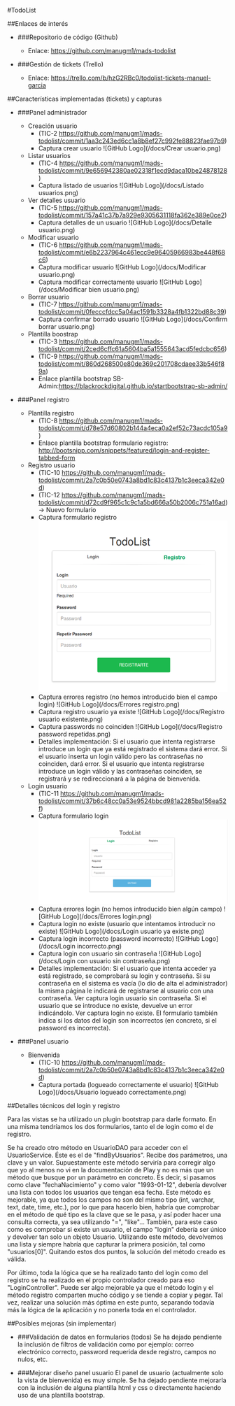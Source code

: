 #TodoList

##Enlaces de interés

  - ###Repositorio de código (Github)
  
    * Enlace: https://github.com/manugm1/mads-todolist
    
  - ###Gestión de tickets (Trello)
  
    * Enlace: https://trello.com/b/hzG2RBc0/todolist-tickets-manuel-garcia

##Características implementadas (tickets) y capturas

  - ###Panel administrador

    * Creación usuario 
        * (TIC-2 https://github.com/manugm1/mads-todolist/commit/1aa3c243ed6cc1a8b8ef27c992fe88823fae97b9)
        * Captura crear usuario
        ![GitHub Logo](/docs/Crear usuario.png)
    * Listar usuarios 
        * (TIC-4 https://github.com/manugm1/mads-todolist/commit/9e656942380ae02318f1ecd9daca10be24878128)
        * Captura listado de usuarios
        ![GitHub Logo](/docs/Listado usuarios.png)
    * Ver detalles usuario 
        * (TIC-5 https://github.com/manugm1/mads-todolist/commit/157a41c37b7a929e9305631118fa362e389e0ce2)
        * Captura detalles de un usuario
        ![GitHub Logo](/docs/Detalle usuario.png)
    * Modificar usuario 
        * (TIC-6 https://github.com/manugm1/mads-todolist/commit/e6b2237964c461ecc9e96405966983be448f68c6)
        * Captura modificar usuario
        ![GitHub Logo](/docs/Modificar usuario.png)
        * Captura modificar correctamente usuario
        ![GitHub Logo](/docs/Modificar bien usuario.png)
    * Borrar usuario 
        * (TIC-7 https://github.com/manugm1/mads-todolist/commit/0fecccfdcc5a04ac1591b3328a4fb1322bd88c39)
        * Captura confirmar borrado usuario
        ![GitHub Logo](/docs/Confirm borrar usuario.png)
    * Plantilla boostrap 
        * (TIC-3 https://github.com/manugm1/mads-todolist/commit/2ced6cffc61a5604ba5a1555643acd5fedcbc656)
        * (TIC-9 https://github.com/manugm1/mads-todolist/commit/860d268500e80de369c201708cdaee33b546f89a)
        * Enlace plantilla bootstrap SB-Admin:https://blackrockdigital.github.io/startbootstrap-sb-admin/

  - ###Panel registro
    * Plantilla registro
        * (TIC-8 https://github.com/manugm1/mads-todolist/commit/d78e57d60802b144a4eca0a2ef52c73acdc105a9)
        * Enlace plantilla bootstrap formulario registro: http://bootsnipp.com/snippets/featured/login-and-register-tabbed-form
    * Registro usuario
        * (TIC-10 https://github.com/manugm1/mads-todolist/commit/2a7c0b50e0743a8bd1c83c4137b1c3eeca342e0d)
        * (TIC-12 https://github.com/manugm1/mads-todolist/commit/d72cd9f965c1c9c1a5bd666a50b2006c751a16ad) -> Nuevo formulario
        * Captura formulario registro
        ![GitHub Logo](/docs/Registro.png)
        * Captura errores registro (no hemos introducido bien el campo login)
        ![GitHub Logo](/docs/Errores registro.png)
        * Captura registro usuario ya existe
        ![GitHub Logo](/docs/Registro usuario existente.png)
        * Captura passwords no coinciden
        ![GitHub Logo](/docs/Registro password repetidas.png)
        * Detalles implementación: Si el usuario que intenta registrarse introduce un login que ya está registrado el sistema dará error. Si el usuario inserta un login válido pero las contraseñas no coinciden, dará error. Si el usuario que intenta registrarse introduce un login válido y las contraseñas coinciden, se registrará y se redireccionará a la página de bienvenida.
    * Login usuario
        * (TIC-11 https://github.com/manugm1/mads-todolist/commit/37b6c48cc0a53e9524bbcd981a2285ba156ea52f)
        * Captura formulario login
        ![GitHub Logo](/docs/Login.png)
        * Captura errores login (no hemos introducido bien algún campo)
        ![GitHub Logo](/docs/Errores login.png)
        * Captura login no existe (usuario que intentamos introducir no existe)
        ![GitHub Logo](/docs/Login usuario ya existe.png)
        * Captura login incorrecto (password incorrecto) 
        ![GitHub Logo](/docs/Login incorrecto.png)
        * Captura login con usuario sin contraseña
        ![GitHub Logo](/docs/Login con usuario sin contraseña.png)
        * Detalles implementación:
        Si el usuario que intenta acceder ya está registrado, se comprobará su login y contraseña. Si su contraseña en el   sistema es vacía (lo dio de alta el administrador) la misma página le indicará de registrarse al usuario con una contraseña. Ver captura login usuario sin contraseña.
        Si el usuario que se introduce no existe, devuelve un error indicándolo. Ver captura login no existe.
        El formulario también indica si los datos del login son incorrectos (en concreto, si el password es incorrecta).
        
  - ###Panel usuario
    * Bienvenida
        * (TIC-10 https://github.com/manugm1/mads-todolist/commit/2a7c0b50e0743a8bd1c83c4137b1c3eeca342e0d)
        * Captura portada (logueado correctamente el usuario)
        ![GitHub Logo](/docs/Usuario logueado correctamente.png)
        
##Detalles técnicos del login y registro

  Para las vistas se ha utilizado un plugin bootstrap para darle formato. En una misma tendríamos los dos formularios, tanto el de login como el de registro.
        
  Se ha creado otro método en UsuarioDAO para acceder con el UsuarioService. Éste es el de "findByUsuarios". Recibe dos parámetros, una clave y un valor. Supuestamente este método serviría para corregir algo que yo al menos no vi en la documentación de Play y no es más que un método que busque por un parámetro en concreto. Es decir, si pasamos como clave "fechaNacimiento" y como valor "1993-01-12", debería devolver una lista con todos los usuarios que tengan esa fecha. Este método es mejorable, ya que todos los campos no son del mismo tipo (int, varchar, text, date, time, etc.), por lo que para hacerlo bien, habría que comprobar en el método de qué tipo es la clave que se le pasa, y así poder hacer una consulta correcta, ya sea utilizando "=", "like"... También, para este caso como es comprobar si existe un usuario, el campo "login" debería ser único y devolver tan solo un objeto Usuario. Utilizando este método, devolvemos una lista y siempre habría que capturar la primera posición, tal como "usuarios[0]". Quitando estos dos puntos, la solución del método creado es válida.
        
  Por último, toda la lógica que se ha realizado tanto del login como del registro se ha realizado en el propio controlador creado para eso "LoginController". Puede ser algo mejorable ya que el método login y el método registro comparten mucho código y se tiende a copiar y pegar. Tal vez, realizar una solución más óptima en este punto, separando todavía más la lógica de la aplicación y no ponerla toda en el controlador.
        
        
##Posibles mejoras (sin implementar)

  - ###Validación de datos en formularios (todos)
  Se ha dejado pendiente la inclusión de filtros de validación como por ejemplo: correo electrónico correcto, password requerida desde registro, campos no nulos, etc. 
  
  - ###Mejorar diseño panel usuario
  El panel de usuario (actualmente solo la vista de bienvenida) es muy simple. Se ha dejado pendiente mejorarla con la inclusión de alguna plantilla html y css o directamente haciendo uso de una plantilla bootstrap.

